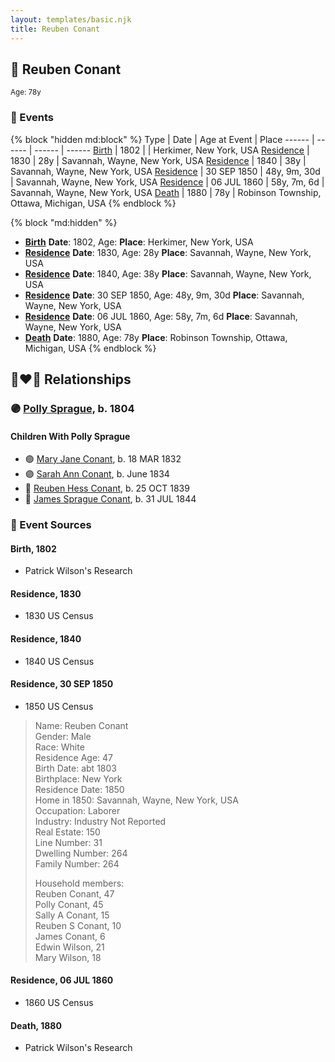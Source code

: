 ```yaml
---
layout: templates/basic.njk
title: Reuben Conant
---
```

## 🔵 Reuben Conant
<small>Age: 78y</small>


### 📆 Events

{% block "hidden md:block" %}
Type | Date | Age at Event | Place
------ | ------ | ------ | ------
[Birth](#event-event-2) | 1802 |  | Herkimer, New York, USA
[Residence](#event-event-0) | 1830 | 28y | Savannah, Wayne, New York, USA
[Residence](#event-event-1) | 1840 | 38y | Savannah, Wayne, New York, USA
[Residence](#event-event-2) | 30 SEP 1850 | 48y, 9m, 30d | Savannah, Wayne, New York, USA
[Residence](#event-event-3) | 06 JUL 1860 | 58y, 7m, 6d | Savannah, Wayne, New York, USA
[Death](#event-event-7) | 1880 | 78y | Robinson Township, Ottawa, Michigan, USA
{% endblock %}

{% block "md:hidden" %}
- **[Birth](#event-event-2)**
**Date**: 1802, Age:
**Place**: Herkimer, New York, USA
- **[Residence](#event-event-0)**
**Date**: 1830, Age: 28y
**Place**: Savannah, Wayne, New York, USA
- **[Residence](#event-event-1)**
**Date**: 1840, Age: 38y
**Place**: Savannah, Wayne, New York, USA
- **[Residence](#event-event-2)**
**Date**: 30 SEP 1850, Age: 48y, 9m, 30d
**Place**: Savannah, Wayne, New York, USA
- **[Residence](#event-event-3)**
**Date**: 06 JUL 1860, Age: 58y, 7m, 6d
**Place**: Savannah, Wayne, New York, USA
- **[Death](#event-event-7)**
**Date**: 1880, Age: 78y
**Place**: Robinson Township, Ottawa, Michigan, USA
{% endblock %}

## 👩‍❤️‍👨 Relationships

### 🟣 [Polly Sprague](/people/5/53927626), b. 1804

#### Children With Polly Sprague
* 🟣 [Mary Jane Conant](/people/2/27722232), b. 18 MAR 1832
* 🟣 [Sarah Ann Conant](/people/3/3929404), b. June 1834
* 🔵 [Reuben Hess Conant](/people/3/37326838), b. 25 OCT 1839
* 🔵 [James Sprague Conant](/people/6/62404416), b. 31 JUL 1844
### 📰 Event Sources

#### <a id="event-event-2"></a> Birth, 1802
* Patrick Wilson's Research

#### <a id="event-event-0"></a> Residence, 1830
* 1830 US Census

#### <a id="event-event-1"></a> Residence, 1840
* 1840 US Census

#### <a id="event-event-2"></a> Residence, 30 SEP 1850
* 1850 US Census
>   
  > Name: Reuben Conant  
  > Gender: Male  
  > Race: White  
  > Residence Age: 47  
  > Birth Date: abt 1803  
  > Birthplace: New York  
  > Residence Date: 1850  
  > Home in 1850: Savannah, Wayne, New York, USA  
  > Occupation: Laborer  
  > Industry: Industry Not Reported  
  > Real Estate: 150  
  > Line Number: 31  
  > Dwelling Number: 264  
  > Family Number: 264  
  >   
  > Household members:  
  > Reuben Conant, 47  
  > Polly Conant, 45  
  > Sally A Conant, 15  
  > Reuben S Conant, 10  
  > James Conant, 6  
  > Edwin Wilson, 21  
  > Mary Wilson, 18

#### <a id="event-event-3"></a> Residence, 06 JUL 1860
* 1860 US Census

#### <a id="event-event-7"></a> Death, 1880
* Patrick Wilson's Research